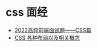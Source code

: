 # css 面经

- [2022高频前端面试题——CSS篇](https://juejin.cn/post/7098689890933538853)
- [CSS 各种布局以及相关概念](https://juejin.cn/post/6936913689115099143)

